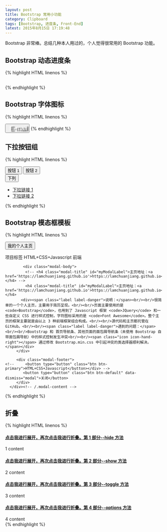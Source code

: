 ```yaml
---
layout: post
title: Bootstrap 常用小功能
category: Clipboard
tags: [Bootstrap, 进度条, Front-End]
latest: 2015年8月15日 17:19:48
---
```


Bootstrap 非常棒。总结几种本人用过的，个人觉得很常用的 Bootstrap 功能。

Bootstrap 动态进度条
-

{% highlight HTML linenos %}
<div class="progress progress-striped">
<div class="progress-bar progress-bar-success" role="progressbar" aria-valuenow="60" aria-valuemin="0" aria-valuemax="100" style="width: 5%;"></div>
<div class="progress-bar progress-bar-info" role="progressbar" aria-valuenow="60" aria-valuemin="0" aria-valuemax="100" 	style="width: 10%;"></div>
<div class="progress-bar progress-bar-warning active" role="progressbar" aria-valuenow="60" aria-valuemin="0" aria-valuemax="100" style="width: 15%;"></div></div><br>
{% endhighlight %}

Bootstrap 字体图标
-
{% highlight HTML linenos %}
<link rel="stylesheet" href="./css/bootstrap.min.css">
<script src="./js/jquery-2.1.4.min.js"></script>
<script src="./js/bootstrap.min.js"></script>

<button type="button" class="btn btn-primary btn-lg" style="text-shadow: black 5px 3px 3px;font-size: 20px;color: rgb(255,255,255);">
<span class="icon icon-envelope"></span>&nbsp;E-mail</button>
{% endhighlight %}

下拉按钮组
-

{% highlight HTML linenos %}
<div class="btn-group">
  <button type="button" class="btn btn-default">按钮 1</button>
  <button type="button" class="btn btn-default">按钮 2</button>

  <div class="btn-group">
    <button type="button" class="btn btn-default dropdown-toggle" 
      data-toggle="dropdown">
      下列
      <span class="caret"></span>
    </button>
    <ul class="dropdown-menu">
      <li><a href="#">下拉链接 1</a></li>
      <li><a href="#">下拉链接 2</a></li>
    </ul>
  </div>
</div>
{% endhighlight %}

Bootstrap 模态框模板
-

{% highlight HTML linenos %}
<!-- 按钮触发模态框 -->
<button class="btn btn-primary btn-lg" data-toggle="modal" data-target="#myModal">我的个人主页</button>
<!-- 模态框（Modal） -->
<div class="modal fade" id="myModal" tabindex="-1" role="dialog" 
   aria-labelledby="myModalLabel" aria-hidden="true">
   <div class="modal-dialog">
      <div class="modal-content">
         <div class="modal-header">
            <!-- <button type="button" class="close" data-dismiss="modal" aria-hidden="true">&times;</button> -->
			<span class="label label-default">项目标签</span>&nbsp<span class="label label-warning">HTML+CSS+Javascript</span>&nbsp<span class="label label-success">前端</span></div>

			<div class="modal-body">
			 <!-- <h4 class="modal-title" id="myModalLabel">主页地址：<a href='https://lamchuanjiang.github.io'>https://lamchuanjiang.github.io</a></h4> -->
			 <h4 class="modal-title" id="myModalLabel">主页地址：<a href='https://lamchuanjiang.github.io'>https://lamchuanjiang.github.io</a></h4>
           <div><span class="label label-danger">说明：</span><br/><br/>很简单的一个个人主页，主要用于简历呈现。<br/><br/>页面主要使用的是 <code>Bootstrap</code>，也用到了 Javascript 框架 <code>JQuery</code> 和一些自定义 CSS 进行样式控制，字符图标采用的是 <code>Font Awesome</code>。整个主页的框架主要就是由以上 3 种前端框架组合构成。<br/><br/>源代码和主页都托管在 GitHub。<br/><br/><span class="label label-danger">遇到的问题：</span><br/><br/>Bootstrap 和 首页导航条、其他页面的面包屑导航条（未使用 Bootstrap 自带面包屑导航）中的样式控制发生冲突<br/><br/><span class="icon icon-hand-right"></span> 通过修改 Bootstrap.min.css 中引起冲突的类选择器顺利解决。</span></div>
         </div>

         <div class="modal-footer">
	<!-- 	 <button type="button" class="btn btn-primary">HTML+CSS+Javascript</button></div> -->
            <button type="button" class="btn btn-default" data-dismiss="modal">关闭</button>
         </div>
      </div><!-- /.modal-content -->
</div><!-- /.modal -->
</div>
{% endhighlight %}

折叠
-

{% highlight HTML linenos %}
<script src="./js/jquery-2.1.4.min.js"></script>
<script src="./js/bootstrap.min.js"></script>
<script type="text/javascript">
	$(function () { $('#collapseFour').collapse({
	toggle: false
	})});
	$(function () { $('#collapseTwo').collapse('show')});
	$(function () { $('#collapseThree').collapse('toggle')});
	$(function () { $('#collapseOne').collapse('hide')});
</script>

<div class="panel-group" id="accordion">
<div class="panel panel-default">
<div class="panel-heading">
<h4 class="panel-title">
<a data-toggle="collapse" data-parent="#accordion" href="#collapseOne">点击我进行展开，再次点击我进行折叠。第 1 部分--hide 方法</a></h4></div>

<div id="collapseOne" class="panel-collapse collapse in">
<div class="panel-body">1 content</div></div></div>

<div class="panel panel-success">
<div class="panel-heading">
<h4 class="panel-title">
<a data-toggle="collapse" data-parent="#accordion" href="#collapseTwo">点击我进行展开，再次点击我进行折叠。第 2 部分--show 方法</a></h4></div>

<div id="collapseTwo" class="panel-collapse collapse">
<div class="panel-body">2 content</div></div></div>

<div class="panel panel-info">
<div class="panel-heading">
<h4 class="panel-title">
<a data-toggle="collapse" data-parent="#accordion" href="#collapseThree">点击我进行展开，再次点击我进行折叠。第 3 部分--toggle 方法</a></h4></div>

<div id="collapseThree" class="panel-collapse collapse">
<div class="panel-body">3 content</div></div></div>

<div class="panel panel-warning">
<div class="panel-heading">
<h4 class="panel-title">
<a data-toggle="collapse" data-parent="#accordion" href="#collapseFour">点击我进行展开，再次点击我进行折叠。第 4 部分--options 方法</a></h4></div>

<div id="collapseFour" class="panel-collapse collapse">
<div class="panel-body">4 content</div></div></div></div>
{% endhighlight %}